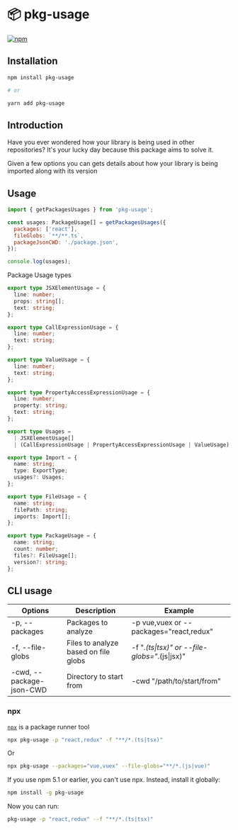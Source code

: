 # 📦 pkg-usage

[![npm](https://img.shields.io/npm/v/pkg-usage.svg)](https://www.npmjs.com/package/pkg-usage)

## Installation

```sh
npm install pkg-usage

# or

yarn add pkg-usage
```

## Introduction

Have you ever wondered how your library is being used in other repositories? It's your lucky day because this package aims to solve it.

Given a few options you can gets details about how your library is being imported along with its version

## Usage

```js
import { getPackagesUsages } from 'pkg-usage';

const usages: PackageUsage[] = getPackagesUsages({
  packages: ['react'],
  fileGlobs: `**/**.ts`,
  packageJsonCWD: './package.json',
});

console.log(usages);
```

Package Usage types

```ts
export type JSXElementUsage = {
  line: number;
  props: string[];
  text: string;
};

export type CallExpressionUsage = {
  line: number;
  text: string;
};

export type ValueUsage = {
  line: number;
  text: string;
};

export type PropertyAccessExpressionUsage = {
  line: number;
  property: string;
  text: string;
};

export type Usages =
  | JSXElementUsage[]
  | (CallExpressionUsage | PropertyAccessExpressionUsage | ValueUsage)[];

export type Import = {
  name: string;
  type: ExportType;
  usages?: Usages;
};

export type FileUsage = {
  name: string;
  filePath: string;
  imports: Import[];
};

export type PackageUsage = {
  name: string;
  count: number;
  files?: FileUsage[];
  version?: string;
};
```

## CLI usage

| Options                  | Description                          | Example                                        |
| ------------------------ | ------------------------------------ | ---------------------------------------------- |
| -p, --packages           | Packages to analyze                  | -p vue,vuex or --packages="react,redux"        |
| -f, --file-globs         | Files to analyze based on file globs | -f "_.(ts\|tsx)" or --file-globs="_.(js\|jsx)" |
| -cwd, --package-json-CWD | Directory to start from              | -cwd "/path/to/start/from"                     |

### npx

[`npx`](https://medium.com/@maybekatz/introducing-npx-an-npm-package-runner-55f7d4bd282b) is a package runner tool

```bash
npx pkg-usage -p "react,redux" -f "**/*.(ts|tsx)"
```

Or

```bash
npx pkg-usage --packages="vue,vuex" --file-globs="**/*.(js|vue)"
```

If you use npm 5.1 or earlier, you can't use npx. Instead, install it globally:

```bash
npm install -g pkg-usage
```

Now you can run:

```bash
pkg-usage -p "react,redux" --f "**/*.(ts|tsx)"
```
